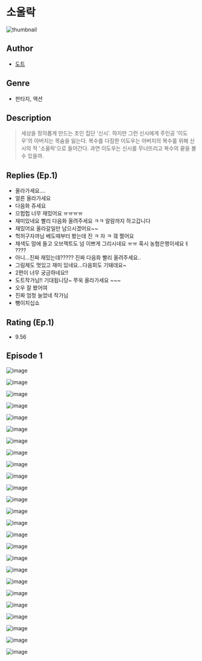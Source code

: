 # 소울락
![thumbnail](https://image-comic.pstatic.net/user_contents_data/challenge_comic/2023/05/24/254217/upload_3558185860725814832_480x623.jpeg)

## Author
- [도트](https://comic.naver.com/artistTitle?id=254217)

## Genre
- 판타지, 액션

## Description
> 세상을 정의롭게 만드는 초인 집단 '신시'. 하지만 그런 신시에게 주인공 '이도우'의 아버지는 목숨을 잃는다. 복수를 다짐한 이도우는 아버지의 복수를 위해 신시의 적 '소울락'으로 들어간다. 과연 이도우는 신시를 무너뜨리고 복수의 끝을 볼 수 있을까.

## Replies (Ep.1)
- 올라가세요….
- 얼른 올라가세요
- 다음화 쥬세요
- 으헙헙 너무 재밌어요 ㅠㅠㅠㅠ
- 재미있네요 빨리 다음화 올려주세요 ㅋㅋ 알람까지 하고갑니다
- 재밌어요 올라갈일만 남으시겠어요~~
- 헉허구자까님 베도때부터 봤는데 진 ㅋ 자 ㅋ 갴 쩔어요
- 채색도 맘에 들고 오브젝트도 넘 이쁘게 그리시네요 ㅠㅠ 혹시 농협은행이세요ㅕ ????
- 아니...진짜 재밌는데????? 진짜 다음화 빨리 올려주세요..
- 그림체도 멋있고 재미 있네요...다음회도 기돼데요~
- 2편이 너무 궁금하네요!!
- 도트작가님!! 기대됩니당~ 쭈욱 올라가세요 ~~~
- 오우 잘 봤어여
- 진짜 엄청 늘었네 작가님
- 뺑이치십쇼

## Rating (Ep.1)
- 9.56

## Episode 1
![image](https://image-comic.pstatic.net/user_contents_data/challenge_comic/2023/05/24/254217/upload_3559644934949921081.jpeg)

![image](https://image-comic.pstatic.net/user_contents_data/challenge_comic/2023/05/23/254217/upload_4121746262174622259.jpeg)

![image](https://image-comic.pstatic.net/user_contents_data/challenge_comic/2023/05/23/254217/upload_4064043708120916277.jpeg)

![image](https://image-comic.pstatic.net/user_contents_data/challenge_comic/2023/05/23/254217/upload_7161058966441910833.jpeg)

![image](https://image-comic.pstatic.net/user_contents_data/challenge_comic/2023/05/23/254217/upload_7306638918737410102.jpeg)

![image](https://image-comic.pstatic.net/user_contents_data/challenge_comic/2023/05/23/254217/upload_3486455947744994913.jpeg)

![image](https://image-comic.pstatic.net/user_contents_data/challenge_comic/2023/05/23/254217/upload_4136101482530944054.jpeg)

![image](https://image-comic.pstatic.net/user_contents_data/challenge_comic/2023/05/23/254217/upload_3905243446203541043.jpeg)

![image](https://image-comic.pstatic.net/user_contents_data/challenge_comic/2023/05/23/254217/upload_3835205835428542049.jpeg)

![image](https://image-comic.pstatic.net/user_contents_data/challenge_comic/2023/05/23/254217/upload_4050204128636789305.jpeg)

![image](https://image-comic.pstatic.net/user_contents_data/challenge_comic/2023/05/23/254217/upload_7075830553771194467.jpeg)

![image](https://image-comic.pstatic.net/user_contents_data/challenge_comic/2023/05/23/254217/upload_3546929070123345464.jpeg)

![image](https://image-comic.pstatic.net/user_contents_data/challenge_comic/2023/05/23/254217/upload_4136048722417168688.jpeg)

![image](https://image-comic.pstatic.net/user_contents_data/challenge_comic/2023/05/23/254217/upload_3486124096358528569.jpeg)

![image](https://image-comic.pstatic.net/user_contents_data/challenge_comic/2023/05/23/254217/upload_7306356163790188601.jpeg)

![image](https://image-comic.pstatic.net/user_contents_data/challenge_comic/2023/05/24/254217/upload_7220227014890436920.jpeg)

![image](https://image-comic.pstatic.net/user_contents_data/challenge_comic/2023/05/23/254217/upload_3991990498456252472.jpeg)

![image](https://image-comic.pstatic.net/user_contents_data/challenge_comic/2023/05/23/254217/upload_3618698806846110003.jpeg)

![image](https://image-comic.pstatic.net/user_contents_data/challenge_comic/2023/05/23/254217/upload_7161340673343698480.jpeg)

![image](https://image-comic.pstatic.net/user_contents_data/challenge_comic/2023/05/24/254217/upload_3919088682142873958.jpeg)

![image](https://image-comic.pstatic.net/user_contents_data/challenge_comic/2023/05/23/254217/upload_3976791038692242480.jpeg)

![image](https://image-comic.pstatic.net/user_contents_data/challenge_comic/2023/05/23/254217/upload_4063429045989357107.jpeg)

![image](https://image-comic.pstatic.net/user_contents_data/challenge_comic/2023/05/23/254217/upload_7292562983022309732.jpeg)

![image](https://image-comic.pstatic.net/user_contents_data/challenge_comic/2023/05/23/254217/upload_7077186024693511265.jpeg)

![image](https://image-comic.pstatic.net/user_contents_data/challenge_comic/2023/05/23/254217/upload_7075547781714359604.jpeg)

